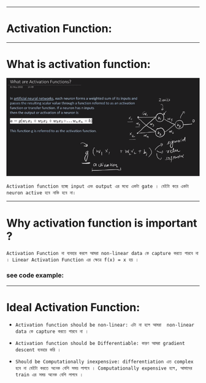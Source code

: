 
---

# Activation Function:

---

# What is activation function:

![Alt text](image-150.png)

`Activation function হচ্ছে input এবং output এর মধ্যে একটা gate । যেইটা করে একটা neuron active হবে নাকি হবে না। `

---

# Why activation function is important ? 

`Activation Function না ব্যবহার করলে আমরা non-linear data কে capture করতে পারবে না । Linear Activation Function এর ক্ষেত্রে f(x) = x হয় । `

### see code example:

---

# Ideal Activation Function:

- `Activation function should be non-linear: এটা না হলে আমরা  non-linear data কে capture করতে পারবে না । `

- `Activation function should be Differentiable: কারণ আমরা gradient descent ব্যবহার করি । `

- `Should be Computationally inexpensive: differentiation এত complex হবে না যেইটা করতে অনেক বেশি সময় লাগবে । Computationally expensive হলে, আমাদের train এর সময় অনেক বেশি লাগবে ।  `





